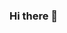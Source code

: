 ### Hi there 👋

<!--
**Grezvany13/grezvany13** is a ✨ _special_ ✨ repository because its `README.md` (this file) appears on your GitHub profile.

Here are some ideas to get you started:

- 🔭 I’m currently working on ...
- 🌱 I’m currently learning ...
- 👯 I’m looking to collaborate on ...
- 🤔 I’m looking for help with ...
- 💬 Ask me about ...
- 📫 How to reach me: ...
- 😄 Pronouns: ...
- ⚡ Fun fact: ...



## me

![PHP](https://img.shields.io/static/v1?label=&message=PHP&color=777BB4&logo=PHP&logoColor=white&style=for-the-badge)
![MySQL](https://img.shields.io/static/v1?label=&message=MySQL&color=4479A1&logo=MySQL&logoColor=white&style=for-the-badge)
![WordPress](https://img.shields.io/static/v1?label=&message=WordPress&color=21759B&logo=WordPress&logoColor=white&style=for-the-badge)
![JavaScript](https://img.shields.io/static/v1?label=&message=JavaScript&color=F7DF1E&logo=JavaScript&logoColor=black&style=for-the-badge)
![Node.js](https://img.shields.io/static/v1?label=&message=Node.js&color=339933&logo=Node.js&logoColor=white&style=for-the-badge)


![LinkedIn](https://img.shields.io/static/v1?label=&message=LinkedIn&color=0A66C2&logo=LinkedIn&logoColor=white&style=for-the-badge)
![GitHub](https://img.shields.io/static/v1?label=&message=GitHub&color=181717&logo=GitHub&logoColor=white&style=for-the-badge)

Icons: https://simpleicons.org/
Badges: https://shields.io/

-->
